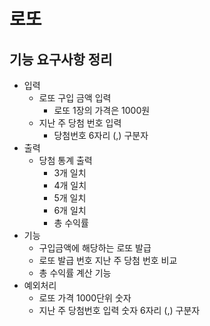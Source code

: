 # 로또

## 기능 요구사항 정리
- 입력 
  - 로또 구입 금액 입력 
    - 로또 1장의 가격은 1000원
  - 지난 주 당첨 번호 입력 
    - 당첨번호 6자리 (,) 구분자
- 출력 
  - 당첨 통계 출력
    - 3개 일치
    - 4개 일치
    - 5개 일치
    - 6개 일치
    - 총 수익률 
- 기능 
  - 구입금액에 해당하는 로또 발급
  - 로또 발급 번호 지난 주 당첨 번호 비교 
  - 총 수익률 계산 기능
- 예외처리
  - 로또 가격 1000단위 숫자
  - 지난 주 당첨번호 입력 숫자 6자리 (,) 구분자